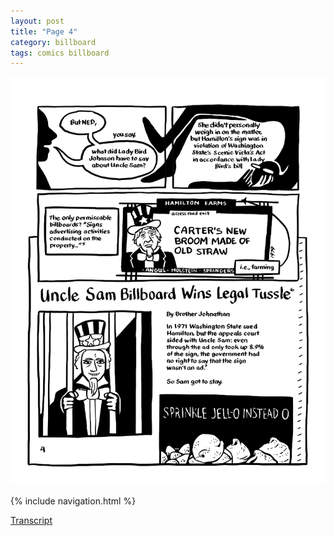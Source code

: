 ```yaml
---
layout: post
title: "Page 4"
category: billboard
tags: comics billboard
---
```


![Cover](/assets/billboardzine/4.png)

{% include navigation.html %}

[Transcript](/billboard/2021/10/13/billboardtranscript)